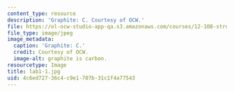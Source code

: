 ```yaml
---
content_type: resource
description: 'Graphite: C. Courtesy of OCW.'
file: https://ol-ocw-studio-app-qa.s3.amazonaws.com/courses/12-108-structure-of-earth-materials-fall-2004/4c6ed72736c4c9e1707b31c1f4a77543_lab1-1.jpg
file_type: image/jpeg
image_metadata:
  caption: 'Graphite: C.'
  credit: Courtesy of OCW.
  image-alt: graphite is carbon.
resourcetype: Image
title: lab1-1.jpg
uid: 4c6ed727-36c4-c9e1-707b-31c1f4a77543
---
```

